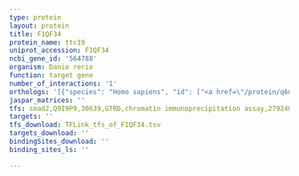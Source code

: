 ```yaml
---
type: protein
layout: protein
title: F1QF34
protein_name: ttc19
uniprot_accession: F1QF34
ncbi_gene_id: '564788'
organism: Danio rerio
function: target gene
number_of_interactions: '1'
orthologs: '[{"species": "Homo sapiens", "id": ["<a href=\"/protein/q6dkk2\">Q6DKK2</a>"]}, {"species": "Mus musculus", "id": ["<a href=\"/protein/q8cc21\">Q8CC21</a>"]}, {"species": "Rattus norvegicus", "id": ["<a href=\"/protein/d4a6d7\">D4A6D7</a>"]}, {"species": "Drosophila melanogaster", "id": ["<a href=\"/protein/q8syd0\">Q8SYD0</a>"]}]'
jaspar_matrices: ''
tfs: smad2,Q9I9P9,30639,GTRD,chromatin immunoprecipitation assay,27924024%5Buid%5D,No
targets: ''
tfs_download: TFLink_tfs_of_F1QF34.tsv
targets_download: ''
bindingSites_download: ''
binding_sites_ls: ''

---
```

